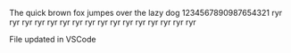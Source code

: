 The quick brown fox jumpes over the lazy dog 1234567890987654321
ryr ryr ryr ryr ryr ryr ryr ryr ryr ryr ryr ryr ryr ryr ryr ryr

File updated in VSCode

